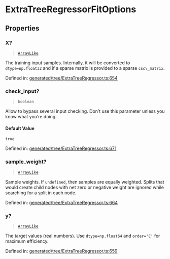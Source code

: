 # ExtraTreeRegressorFitOptions

## Properties

### X?

> [`ArrayLike`](../types/ArrayLike.md)

The training input samples. Internally, it will be converted to `dtype=np.float32` and if a sparse matrix is provided to a sparse `csc\_matrix`.

Defined in:  [generated/tree/ExtraTreeRegressor.ts:654](https://github.com/transitive-bullshit/scikit-learn-ts/blob/122b3c0/packages/sklearn/src/generated/tree/ExtraTreeRegressor.ts#L654)

### check\_input?

> `boolean`

Allow to bypass several input checking. Don’t use this parameter unless you know what you’re doing.

#### Default Value

`true`

Defined in:  [generated/tree/ExtraTreeRegressor.ts:671](https://github.com/transitive-bullshit/scikit-learn-ts/blob/122b3c0/packages/sklearn/src/generated/tree/ExtraTreeRegressor.ts#L671)

### sample\_weight?

> [`ArrayLike`](../types/ArrayLike.md)

Sample weights. If `undefined`, then samples are equally weighted. Splits that would create child nodes with net zero or negative weight are ignored while searching for a split in each node.

Defined in:  [generated/tree/ExtraTreeRegressor.ts:664](https://github.com/transitive-bullshit/scikit-learn-ts/blob/122b3c0/packages/sklearn/src/generated/tree/ExtraTreeRegressor.ts#L664)

### y?

> [`ArrayLike`](../types/ArrayLike.md)

The target values (real numbers). Use `dtype=np.float64` and `order='C'` for maximum efficiency.

Defined in:  [generated/tree/ExtraTreeRegressor.ts:659](https://github.com/transitive-bullshit/scikit-learn-ts/blob/122b3c0/packages/sklearn/src/generated/tree/ExtraTreeRegressor.ts#L659)

